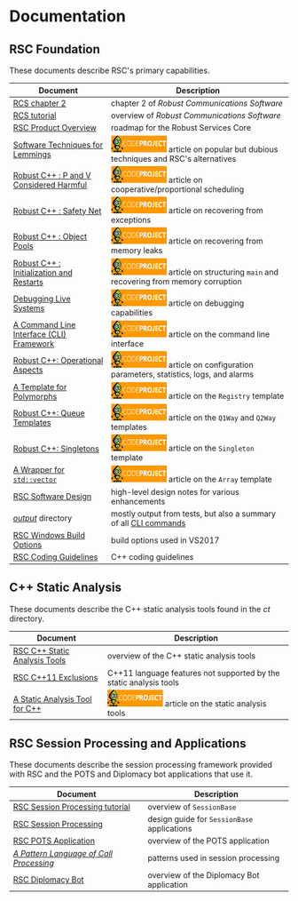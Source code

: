 # Documentation

## RSC Foundation

These documents describe RSC's primary capabilities.

Document | Description
-------- | -----------
[RCS chapter 2](/docs/RCS-chapter-2.pdf) | chapter 2 of _Robust Communications Software_
[RCS tutorial](/docs/RCS-tutorial.pdf) | overview of _Robust Communications Software_
[RSC Product Overview](/docs/RSC-Product-Overview.pdf) | roadmap for the Robust Services Core
[Software Techniques for Lemmings](https://www.codeproject.com/Articles/5258540/Software-Techniques-for-Lemmings) | ![CodeProject](cp100x30.gif) article on popular but dubious techniques and RSC's alternatives
[Robust C++ : P and V Considered Harmful](https://www.codeproject.com/Articles/5246597/Robust-Cplusplus-P-and-V-Considered-Harmful) | ![CodeProject](cp100x30.gif) article on cooperative/proportional scheduling
[Robust C++ : Safety Net](https://www.codeproject.com/Articles/5165710/Robust-Cplusplus-Safety-Net) | ![CodeProject](cp100x30.gif) article on recovering from exceptions
[Robust C++ : Object Pools](https://www.codeproject.com/Articles/5166096/Robust-Cplusplus-Object-Pools) | ![CodeProject](cp100x30.gif) article on recovering from memory leaks
[Robust C++ : Initialization and Restarts](https://www.codeproject.com/Articles/5254138/Robust-Cplusplus-Initialization-and-Restarts) | ![CodeProject](cp100x30.gif) article on structuring `main` and recovering from memory corruption
[Debugging Live Systems](https://www.codeproject.com/Articles/5255828/Debugging-Live-Systems) | ![CodeProject](cp100x30.gif) article on debugging capabilities
[A Command Line Interface (CLI) Framework](https://www.codeproject.com/Articles/5269493/A-Command-Line-Interface-CLI-Framework) | ![CodeProject](cp100x30.gif) article on the command line interface
[Robust C++: Operational Aspects](https://www.codeproject.com/Articles/5274153/Robust-Cplusplus-Operational-Aspects) | ![CodeProject](cp100x30.gif) article on configuration parameters, statistics, logs, and alarms
[A Template for Polymorphs](https://www.codeproject.com/Articles/5271143/A-Template-for-Polymorphs) | ![CodeProject](cp100x30.gif) article on the `Registry` template
[Robust C++: Queue Templates](https://www.codeproject.com/Articles/5271081/Robust-Cplusplus-Queue-Templates) | ![CodeProject](cp100x30.gif) article on the `Q1Way` and `Q2Way` templates
[Robust C++: Singletons](https://www.codeproject.com/Articles/5286932/Robust-Cplusplus-Singletons) | ![CodeProject](cp100x30.gif) article on the `Singleton` template
[A Wrapper for `std::vector`](https://www.codeproject.com/Tips/5271013/A-Wrapper-for-std-vector) | ![CodeProject](cp100x30.gif) article on the `Array` template
[RSC Software Design](/docs/RSC-Software-Design.pdf) | high-level design notes for various enhancements
[_output_](/output) directory | mostly output from tests, but also a summary of all [CLI commands](/output/help.cli.txt)
[RSC Windows Build Options](/docs/RSC-Windows-Build-Options.md) | build options used in VS2017
[RSC Coding Guidelines](/docs/RSC-Coding-Guidelines.md) | C++ coding guidelines

## C++ Static Analysis

These documents describe the C++ static analysis tools found in the _ct_ directory.

Document | Description
-------- | -----------
[RSC C++ Static Analysis Tools](/docs/RSC-Cpp-Static-Analysis-Tools.md) | overview of the C++ static analysis tools
[RSC C++11 Exclusions](/docs/RSC-Cpp11-Exclusions.md) | C++11 language features not supported by the static analysis tools
[A Static Analysis Tool for C++](https://www.codeproject.com/Articles/5246833/A-Static-Analysis-Tool-for-Cplusplus) | ![CodeProject](cp100x30.gif) article on the static analysis tools

## RSC Session Processing and Applications

These documents describe the session processing framework provided with RSC and the POTS and
Diplomacy bot applications that use it.

Document | Description
-------- | -----------
[RSC Session Processing tutorial](/docs/RSC-Session-Processing-tutorial.pdf) | overview of `SessionBase`
[RSC Session Processing](/docs/RSC-Session-Processing.pdf) | design guide for `SessionBase` applications
[RSC POTS Application](/docs/RSC-POTS-Application.md) | overview of the POTS application
[_A Pattern Language of Call Processing_](/docs/PLCP.pdf) | patterns used in session processing
[RSC Diplomacy Bot](/docs/RSC-Diplomacy.md) | overview of the Diplomacy Bot application
